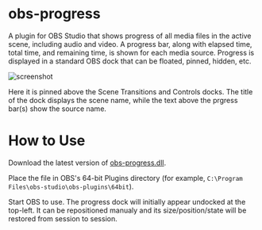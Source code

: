 ﻿# obs-progress

A plugin for OBS Studio that shows progress of all media files in the active scene, including audio and video. A progress bar, along with elapsed time, total time, and remaining time, is shown for each media source. Progress is displayed in a standard OBS dock that can be floated, pinned, hidden, etc.

![screenshot](https://i.imgur.com/aKYiKww.png)

Here it is pinned above the Scene Transitions and Controls docks. The title of the dock displays the scene name, while the text above the prgress bar(s) show the source name.

# How to Use

Download the latest version of [obs-progress.dll](https://github.com/micahmo/obs-progress/releases/download/latest/obs-progress.dll).

Place the file in OBS's 64-bit Plugins directory (for example, `C:\Program Files\obs-studio\obs-plugins\64bit`).

Start OBS to use. The progress dock will initially appear undocked at the top-left. It can be repositioned manualy and its size/position/state will be restored from session to session.
